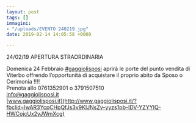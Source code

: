 ```yaml
---
layout: post
tags: []
immagini:
- "/uploads/EVENTO 240219.jpg"
date: 2019-02-14 14:05:58 +0000

---
```

24/02/19 APERTURA STRAORDINARIA 

Domenica 24 Febbraio [#gaggiolisposi](https://www.facebook.com/hashtag/gaggiolisposi?source=feed_text&epa=HASHTAG&__xts__%5B0%5D=68.ARAUgvI6mkMafl4M2cLzbnt6rWsQjF-ruaj-SVWHcQk4AK2XY2pYDloIaqta4Ik0525Pi3hE7gx4tXRpksUaqZTCbjXMlOd8ybbBwszKW7F9TZfd3E7CUdTr4OeevS74FWvaGeJ4RG7XOZYdVkMWm5lzHKgBo8tn3CEgq_I69xnWB9gFcny5wfDi4qVOBlVmgPGFvQfn09p6Rp8Wfpc7D8H8Pqg-MdI_yj3wI27gsFV9Pws24XtcqbPFYKvIgH-Oe0yyeK5MN3qrEK8SU49TvNFtryaz2ppdMZP84gDsFWxtzr4VnflqMITVTOfiS9vmS69cGDgzgq7CGdmB1WmUx7ApHlKzDUDKUjOY87fQKFbMasgoTTL3Otm_Njo9QMycr18_AHN0byUvTd8H1SFlykIndgtFN-7eFL54YjnmprVjRbE&__tn__=%2ANK-R) aprirà le porte del punto vendita di Viterbo offrendo l’opportunità di acquistare il proprio abito da Sposo o Cerimonia !!!!  
Prenota allo 0761352901 o 3791507510  
info@gaggiolisposi.it  
[www.gaggiolisposi.it](http://www.gaggiolisposi.it/?fbclid=IwAR3YcpCHpQfJs3v9KlJNsZv-yyzs1pb-IDV-YZYYIQ-HWCojcUx2yJWmXcg)